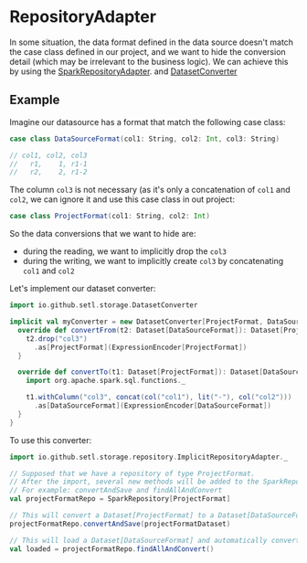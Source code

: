 # RepositoryAdapter

In some situation, the data format defined in the data source doesn't match the case class defined in our project, and we want to hide 
the conversion detail (which may be irrelevant to the business logic). We can achieve this by using the 
[SparkRepositoryAdapter](https://github.com/SETL-Developers/setl/blob/master/src/main/scala/com/jcdecaux/setl/storage/repository/ImplicitRepositoryAdapter.scala).
and [DatasetConverter](https://github.com/SETL-Developers/setl/blob/master/src/main/scala/com/jcdecaux/setl/storage/DatasetConverter.scala)

## Example

Imagine our datasource has a format that match the following case class:

```scala
case class DataSourceFormat(col1: String, col2: Int, col3: String)

// col1, col2, col3
//   r1,    1, r1-1
//   r2,    2, r1-2
```

The column `col3` is not necessary (as it's only a concatenation of `col1` and `col2`, we can ignore it and use this 
case class in out project:

```scala
case class ProjectFormat(col1: String, col2: Int)
```

So the data conversions that we want to hide are:
- during the reading, we want to implicitly drop the `col3`
- during the writing, we want to implicitly create `col3` by concatenating `col1` and `col2`

Let's implement our dataset converter:
```scala
import io.github.setl.storage.DatasetConverter

implicit val myConverter = new DatasetConverter[ProjectFormat, DataSourceFormat] {
  override def convertFrom(t2: Dataset[DataSourceFormat]): Dataset[ProjectFormat] = {
    t2.drop("col3")
      .as[ProjectFormat](ExpressionEncoder[ProjectFormat])
  }

  override def convertTo(t1: Dataset[ProjectFormat]): Dataset[DataSourceFormat] = {
    import org.apache.spark.sql.functions._

    t1.withColumn("col3", concat(col("col1"), lit("-"), col("col2")))
      .as[DataSourceFormat](ExpressionEncoder[DataSourceFormat])
  }
}
```

To use this converter:
```scala
import io.github.setl.storage.repository.ImplicitRepositoryAdapter._

// Supposed that we have a repository of type ProjectFormat.
// After the import, several new methods will be added to the SparkRepository
// For example: convertAndSave and findAllAndConvert
val projectFormatRepo = SparkRepository[ProjectFormat]

// This will convert a Dataset[ProjectFormat] to a Dataset[DataSourceFormat] and save it 
projectFormatRepo.convertAndSave(projectFormatDataset)

// This will load a Dataset[DataSourceFormat] and automatically convert it to a Dataset[ProjectFormat] 
val loaded = projectFormatRepo.findAllAndConvert()
```
